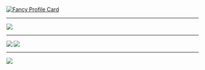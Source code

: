 [![Fancy Profile Card](https://fancy-readme-stats.vercel.app/api?username=liyanic&theme=city&email=simpleclient@outlook.de&show_icons=true&title=Hi,%20I'm%20Liyanic%20👋&description=Developer%20from%20Switzerland&include_all_commits=true&show_icons=true)](https://github.com/liyanic)

---

<a href="https://github.com/liyanic" align="left">
  <img align="center" src="https://fancy-readme-stats.vercel.app/api/wakatime?username=BlackDevReal&theme=city&dark_bg=3&show_icons=true&layout=compact&update=7" />
</a>

---

<a href="https://github.com/liyanic" align="right">
  <a href="https://github.com/liyanic/craftsnetHelloWorld"><img align="top" src="https://fancy-readme-stats.vercel.app/api/pin/?username=liyanic&repo=craftsnetHelloWorld&theme=city&show_icons=true&update=6&dark_bg=3" /></a>
</a>
<a href="https://github.com/liyanic" >
  <a href="https://github.com/liyanic/mehrere-smartmeter-auslesen"><img align="left" src="https://fancy-readme-stats.vercel.app/api/pin/?username=liyanic&repo=mehrere-smartmeter-auslesen&theme=city&show_icons=true&update=6&dark_bg=3" /></a>
</a>

---

<a href="https://github.com/BlackDevReal" align="right">
  <img align="bottom" src="https://fancy-readme-stats.vercel.app/api/top-langs/?username=liyanic&theme=city&dark_bg=3&show_icons=true&layout=normal&update=7" />
</a>


